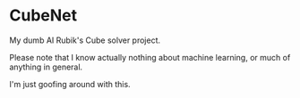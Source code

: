 # CubeNet
My dumb AI Rubik's Cube solver project.

Please note that I know actually nothing about machine learning, or much of anything in general.

I'm just goofing around with this.
